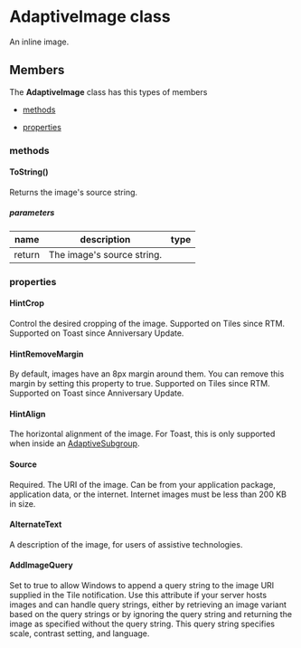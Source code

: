 
# AdaptiveImage class

An inline image.

## Members

The **AdaptiveImage** class has this types of members

* [methods](#methods)

* [properties](#properties)

### methods

#### ToString()

Returns the image's source string.

##### parameters



| name | description | type || --- | --- | --- || return |The image's source string. |
### properties

#### HintCrop

Control the desired cropping of the image. Supported on Tiles since RTM. Supported on Toast since Anniversary Update.

#### HintRemoveMargin

By default, images have an 8px margin around them. You can remove this margin by setting this property to true. Supported on Tiles since RTM. Supported on Toast since Anniversary Update.

#### HintAlign

The horizontal alignment of the image. For Toast, this is only supported when inside an [AdaptiveSubgroup](Microsoft_Toolkit_Uwp_Notifications_AdaptiveSubgroup.md).

#### Source

Required. The URI of the image. Can be from your application package, application data, or the internet. Internet images must be less than 200 KB in size.

#### AlternateText

A description of the image, for users of assistive technologies.

#### AddImageQuery

Set to true to allow Windows to append a query string to the image URI supplied in the Tile notification. Use this attribute if your server hosts images and can handle query strings, either by retrieving an image variant based on the query strings or by ignoring the query string and returning the image as specified without the query string. This query string specifies scale, contrast setting, and language.
